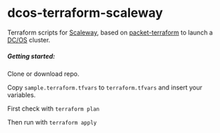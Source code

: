 # dcos-terraform-scaleway

Terraform scripts for [Scaleway](https://scaleway.com), based on [packet-terraform](https://github.com/mesosphere/packet-terraform) to launch a [DC/OS](https://dcos.io/) cluster.

##### Getting started:

Clone or download repo.

Copy `sample.terraform.tfvars` to `terraform.tfvars` and insert your variables.

First check with `terraform plan`

Then run with `terraform apply`




